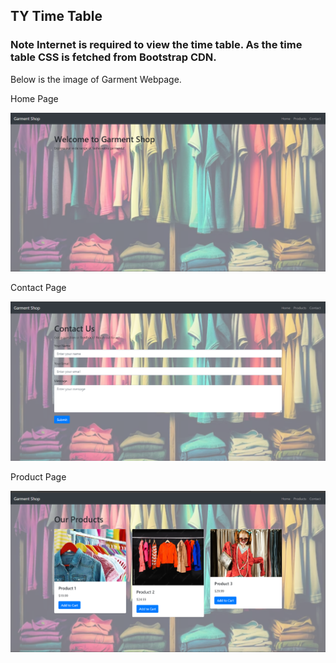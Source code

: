 ## TY Time Table

### Note Internet is required to view the time table. As the time table CSS is fetched from Bootstrap CDN.

Below is the image of Garment Webpage.

Home Page

![Time Table](./home.png)

Contact Page

![Time Table](./contact.png)

Product Page

![Time Table](./products.png)
